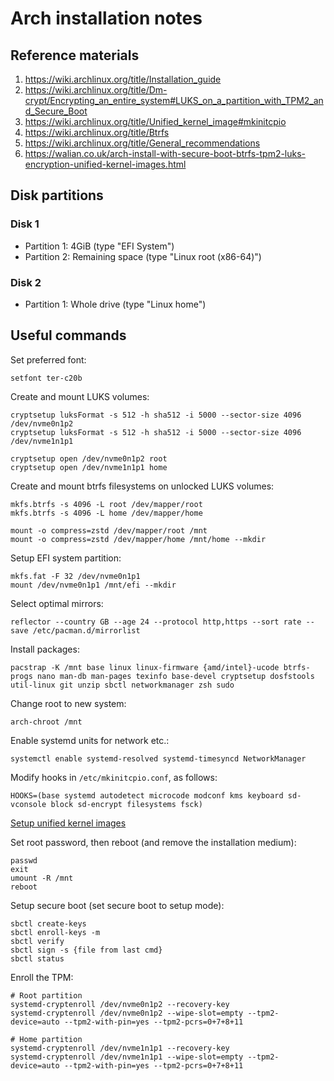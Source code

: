 # Arch installation notes

## Reference materials

1. https://wiki.archlinux.org/title/Installation_guide
2. https://wiki.archlinux.org/title/Dm-crypt/Encrypting_an_entire_system#LUKS_on_a_partition_with_TPM2_and_Secure_Boot
3. https://wiki.archlinux.org/title/Unified_kernel_image#mkinitcpio
4. https://wiki.archlinux.org/title/Btrfs
5. https://wiki.archlinux.org/title/General_recommendations
6. https://walian.co.uk/arch-install-with-secure-boot-btrfs-tpm2-luks-encryption-unified-kernel-images.html

## Disk partitions

### Disk 1
- Partition 1: 4GiB (type "EFI System")
- Partition 2: Remaining space (type "Linux root (x86-64)")

### Disk 2
- Partition 1: Whole drive (type "Linux home")

## Useful commands

Set preferred font:

```
setfont ter-c20b
```

Create and mount LUKS volumes:

```
cryptsetup luksFormat -s 512 -h sha512 -i 5000 --sector-size 4096 /dev/nvme0n1p2
cryptsetup luksFormat -s 512 -h sha512 -i 5000 --sector-size 4096 /dev/nvme1n1p1

cryptsetup open /dev/nvme0n1p2 root
cryptsetup open /dev/nvme1n1p1 home
```

Create and mount btrfs filesystems on unlocked LUKS volumes:

```
mkfs.btrfs -s 4096 -L root /dev/mapper/root
mkfs.btrfs -s 4096 -L home /dev/mapper/home

mount -o compress=zstd /dev/mapper/root /mnt
mount -o compress=zstd /dev/mapper/home /mnt/home --mkdir
```

Setup EFI system partition:

```
mkfs.fat -F 32 /dev/nvme0n1p1
mount /dev/nvme0n1p1 /mnt/efi --mkdir
```

Select optimal mirrors:

```
reflector --country GB --age 24 --protocol http,https --sort rate --save /etc/pacman.d/mirrorlist
```

Install packages:

```
pacstrap -K /mnt base linux linux-firmware {amd/intel}-ucode btrfs-progs nano man-db man-pages texinfo base-devel cryptsetup dosfstools util-linux git unzip sbctl networkmanager zsh sudo
```

Change root to new system:

```
arch-chroot /mnt
```

Enable systemd units for network etc.:

```
systemctl enable systemd-resolved systemd-timesyncd NetworkManager
```

Modify hooks in `/etc/mkinitcpio.conf`, as follows:

```
HOOKS=(base systemd autodetect microcode modconf kms keyboard sd-vconsole block sd-encrypt filesystems fsck)
```

[Setup unified kernel images](https://wiki.archlinux.org/title/Unified_kernel_image#mkinitcpio)

Set root password, then reboot (and remove the installation medium):

```
passwd
exit
umount -R /mnt
reboot
```

Setup secure boot (set secure boot to setup mode):

```
sbctl create-keys
sbctl enroll-keys -m
sbctl verify
sbctl sign -s {file from last cmd}
sbctl status
```

Enroll the TPM:

```
# Root partition
systemd-cryptenroll /dev/nvme0n1p2 --recovery-key
systemd-cryptenroll /dev/nvme0n1p2 --wipe-slot=empty --tpm2-device=auto --tpm2-with-pin=yes --tpm2-pcrs=0+7+8+11

# Home partition
systemd-cryptenroll /dev/nvme1n1p1 --recovery-key
systemd-cryptenroll /dev/nvme1n1p1 --wipe-slot=empty --tpm2-device=auto --tpm2-with-pin=yes --tpm2-pcrs=0+7+8+11
```
